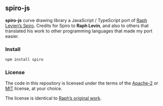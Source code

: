 ## spiro-js

**spiro-js** curve drawing library a JavaScript / TypeScript port of [Raph Levien’s Spiro](https://github.com/raphlinus/spiro). Credits for Spiro to **Raph Levin**, and also to others that translated his work to other programming languages that made my port easier.

### Install

```sh
npm install spiro
```

### License

The code in this repository is licensed under the terms of the [Apache-2](LICENSE-APACHE) or [MIT](LICENSE-MIT) license, at your choice.

The license is identical to [Raph’s original work](https://github.com/raphlinus/spiro).
